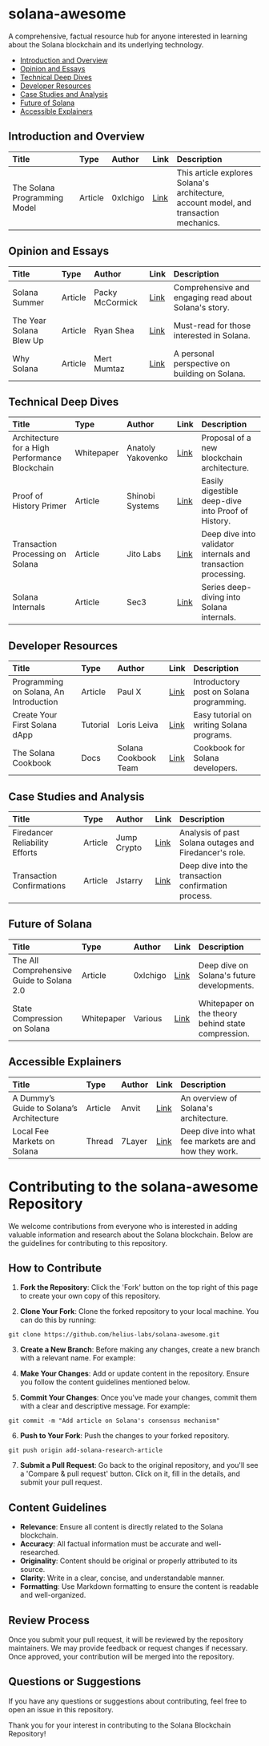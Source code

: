 # solana-awesome

A comprehensive, factual resource hub for anyone interested in learning about the Solana blockchain and its underlying technology.

- [Introduction and Overview](#introduction-and-overview)
- [Opinion and Essays](#opinion-and-essays)
- [Technical Deep Dives](#technical-deep-dives)
- [Developer Resources](#developer-resources)
- [Case Studies and Analysis](#case-studies-and-analysis)
- [Future of Solana](#future-of-solana)
- [Accessible Explainers](#accessible-explainers)

## Introduction and Overview
| Title                        | Type    | Author           | Link | Description |
|:------------------------------|:---------|:------------------|:------|:-------------|
| The Solana Programming Model                | Article | 0xIchigo  | [Link](https://www.helius.dev/blog/the-solana-programming-model-an-introduction-to-developing-on-solana) | This article explores Solana's architecture, account model, and transaction mechanics. |


## Opinion and Essays
| Title                        | Type    | Author           | Link | Description |
|:------------------------------|:---------|:------------------|:------|:-------------|
| Solana Summer                | Article | Packy McCormick  | [Link](https://www.notboring.co/p/solana-summer) | Comprehensive and engaging read about Solana's story. |
| The Year Solana Blew Up      | Article | Ryan Shea        | [Link](https://writing.ry.sh/the-year-solana-blew-up-6d50cccb4615) | Must-read for those interested in Solana. |
| Why Solana                   | Article | Mert Mumtaz             | [Link](https://www.mertimus.com/p/why-solana) | A personal perspective on building on Solana. |

## Technical Deep Dives
| Title                        | Type    | Author           | Link | Description |
|:------------------------------|:---------|:------------------|:------|:-------------|
| Architecture for a High Performance Blockchain      | Whitepaper | Anatoly Yakovenko  | [Link](https://solana.com/solana-whitepaper.pdf) | Proposal of a new blockchain architecture. |
| Proof of History Primer      | Article | Shinobi Systems  | [Link](https://www.shinobi-systems.com/primer.html) | Easily digestible deep-dive into Proof of History. |
| Transaction Processing on Solana | Article | Jito Labs      | [Link](https://jito-labs.medium.com/solana-validator-101-transaction-processing-90bcdc271143) | Deep dive into validator internals and transaction processing. |
| Solana Internals             | Article | Sec3             | [Link](https://www.sec3.dev/blog/solana-internals-part-1-what-are-the-native-on-chain-programs-and-why-do-they-matter) | Series deep-diving into Solana internals. |

## Developer Resources
| Title                                | Type    | Author       | Link | Description |
|:--------------------------------------|:---------|:--------------|:------|:-------------|
| Programming on Solana, An Introduction | Article | Paul X       | [Link](https://paulx.dev/blog/2021/01/14/programming-on-solana-an-introduction/) | Introductory post on Solana programming. |
| Create Your First Solana dApp         | Tutorial | Loris Leiva  | [Link](https://lorisleiva.com/create-a-solana-dapp-from-scratch) | Easy tutorial on writing Solana programs. |
| The Solana Cookbook                   | Docs   | Solana Cookbook Team | [Link](https://solanacookbook.com/#contributing) | Cookbook for Solana developers. |

## Case Studies and Analysis
| Title                           | Type    | Author       | Link | Description |
|:---------------------------------|:---------|:--------------|:------|:-------------|
| Firedancer Reliability Efforts  | Article | Jump Crypto  | [Link](https://jumpcrypto.com/writing/firedancer-reliability/) | Analysis of past Solana outages and Firedancer's role. |
| Transaction Confirmations       | Article | Jstarry      | [Link](https://jstarry.notion.site/Transaction-confirmation-d5b8f4e09b9c4a70a1f263f82307d7ce) | Deep dive into the transaction confirmation process. |

## Future of Solana
| Title                                  | Type       | Author  | Link | Description |
|:----------------------------------------|:------------|:---------|:------|:-------------|
| The All Comprehensive Guide to Solana 2.0 | Article   | 0xIchigo  | [Link](https://www.helius.dev/blog/what-is-firedancer) | Deep dive on Solana's future developments. |
| State Compression on Solana             | Whitepaper | Various | [Link](https://drive.google.com/file/d/1BOpa5OFmara50fTvL0VIVYjtg-qzHCVc/view) | Whitepaper on the theory behind state compression. |

## Accessible Explainers
| Title                                  | Type    | Author        | Link | Description |
|:----------------------------------------|:---------|:---------------|:------|:-------------|
| A Dummy’s Guide to Solana’s Architecture | Article | Anvit         | [Link](https://anvit.hashnode.dev/a-dummys-guide-to-solana-architecture) | An overview of Solana's architecture. |
| Local Fee Markets on Solana             | Thread | 7Layer        | [Link](https://twitter.com/7LayerMagik/status/1615569374647287808) | Deep dive into what fee markets are and how they work. |



# Contributing to the solana-awesome Repository

We welcome contributions from everyone who is interested in adding valuable information and research about the Solana blockchain. Below are the guidelines for contributing to this repository.

## How to Contribute

1. **Fork the Repository**: Click the 'Fork' button on the top right of this page to create your own copy of this repository.

2. **Clone Your Fork**: Clone the forked repository to your local machine. You can do this by running:

```
git clone https://github.com/helius-labs/solana-awesome.git
```

3. **Create a New Branch**: Before making any changes, create a new branch with a relevant name. For example:


4. **Make Your Changes**: Add or update content in the repository. Ensure you follow the content guidelines mentioned below.

5. **Commit Your Changes**: Once you've made your changes, commit them with a clear and descriptive message. For example:

```
git commit -m "Add article on Solana's consensus mechanism"
```

6. **Push to Your Fork**: Push the changes to your forked repository.

```
git push origin add-solana-research-article

```

7. **Submit a Pull Request**: Go back to the original repository, and you'll see a 'Compare & pull request' button. Click on it, fill in the details, and submit your pull request.

## Content Guidelines

- **Relevance**: Ensure all content is directly related to the Solana blockchain.
- **Accuracy**: All factual information must be accurate and well-researched.
- **Originality**: Content should be original or properly attributed to its source.
- **Clarity**: Write in a clear, concise, and understandable manner.
- **Formatting**: Use Markdown formatting to ensure the content is readable and well-organized.

## Review Process

Once you submit your pull request, it will be reviewed by the repository maintainers. We may provide feedback or request changes if necessary. Once approved, your contribution will be merged into the repository.

## Questions or Suggestions

If you have any questions or suggestions about contributing, feel free to open an issue in this repository.

Thank you for your interest in contributing to the Solana Blockchain Repository!
